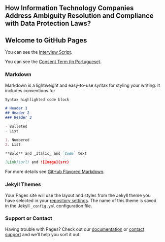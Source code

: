 ## **How Information Technology Companies Address Ambiguity Resolution and Compliance with Data Protection Laws?**

## Welcome to GitHub Pages

You can see the [Interview Script](https://github.com/dorgivalnetto/journal2021/blob/gh-pages/Interview%20Script.pdf).

You can see the [Consent Term (in Portuguese)](https://github.com/dorgivalnetto/journal2021/blob/gh-pages/Termo%20de%20Consentimento%20Livre%20e%20Esclarecido%20(Portuguese).pdf).

### Markdown

Markdown is a lightweight and easy-to-use syntax for styling your writing. It includes conventions for

```markdown
Syntax highlighted code block

# Header 1
## Header 2
### Header 3

- Bulleted
- List

1. Numbered
2. List

**Bold** and _Italic_ and `Code` text

[Link](url) and ![Image](src)
```

For more details see [GitHub Flavored Markdown](https://guides.github.com/features/mastering-markdown/).

### Jekyll Themes

Your Pages site will use the layout and styles from the Jekyll theme you have selected in your [repository settings](https://github.com/dorgivalnetto/journal2021/settings/pages). The name of this theme is saved in the Jekyll `_config.yml` configuration file.

### Support or Contact

Having trouble with Pages? Check out our [documentation](https://docs.github.com/categories/github-pages-basics/) or [contact support](https://support.github.com/contact) and we’ll help you sort it out.
